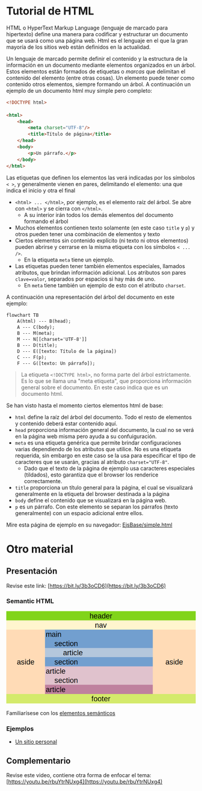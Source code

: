 # Tutorial de HTML

HTML o HyperText Markup Language (lenguaje de marcado para hipertexto) define una manera para codificar y estructurar un documento que se usará como una página web. Html es el lenguaje en el que la gran mayoría de los sitios web están definidos en la actualidad.

Un lenguaje de marcado permite definir el contenido y la estructura de la información en un documento mediante elementos organizados en un árbol. Estos elementos están formados de etiquetas o *marcas* que delimitan el contenido del elemento (entre otras cosas). Un elemento puede tener como contenido otros elementos, siempre formando un árbol. A continuación un ejemplo de un documento html muy simple pero completo:

```html
<!DOCTYPE html>

<html>
    <head>
        <meta charset="UTF-8"/>
        <title>Título de página</title>
    </head>
    <body>
        <p>Un párrafo.</p>
    </body>
</html>
```

Las etiquetas que definen los elementos las verá indicadas por los símbolos `< >`, y generalmente vienen en pares, delimitando el elemento: una que indica el inicio y otra el final
-   `<html> ... </html>`, por ejemplo, es el elemento raíz del árbol. Se abre con `<html>` y se cierra con `</html>`.
    - A su interior irán todos los demás elementos del documento formando el árbol
- Muchos elementos contienen texto solamente (en este caso `title` y `p`) y otros pueden tener una combinación de elementos y texto
- Ciertos elementos sin contenido explícito (ni texto ni otros elementos) pueden abrirse y cerrarse en la misma etiqueta con los símbolos `< ... />`.
    - En la etiqueta `meta` tiene un ejemplo.
- Las etiquetas pueden tener también elementos especiales, llamados atributos, que brindan información adicional. Los atributos son pares `clave=valor`, separados por espacios si hay más de uno.
    - En `meta` tiene también un ejemplo de esto con el atributo `charset`.

A continuación una representación del árbol del documento en este ejemplo:

```mermaid
flowchart TB
    A(html) --- B(head);
    A --- C(body);
    B --- M(meta);
    M --- N[[charset='UTF-8']]
    B --- D(title);
    D --- E([texto: Título de la página])
    C --- F(p);
    F --- G([texto: Un párrafo]);
```
> La etiqueta `<!DOCTYPE html>`, no forma parte del árbol estríctamente. Es lo que se llama una "meta etiqueta", que proporciona información general sobre el documento. En este caso indica que es un documento html.

Se han visto hasta el momento ciertos elementos html de base:

- `html` define la raíz del árbol del documento. Todo el resto de elementos y contenido deberá estar contenido aquí.
- `head` proporciona información general del documento, la cual no se verá en la página web misma pero ayuda a su confuiguración.
- `meta` es una etiqueta genérica que permite brindar configuraciones varias dependiendo de los atributos que utilice. No es una etiqueta requerida, sin embargo en este caso se la usa para especificar el tipo de caracteres que se usarán, gracias al atributo `charset="UTF-8"`.
    - Dado que el texto de la página de ejemplo usa caracteres especiales (tildados), esto garantiza que el browser los renderice correctamente.
- `title` proporciona un título general para la página, el cual se visualizará generalmente en la etiqueta del browser destinada a la página
- `body` define el contenido que se visualizará en la página web.
- `p` es un párrafo. Con este elemento se separan los párrafos (texto generalmente) con un espacio adicional entre ellos.

Mire esta página de ejemplo en su navegador: [EjsBase/simple.html](https://htmlpreview.github.io/?https://github.com/dordonez-ute-apweb/html/blob/main/EjsBase/simple.html)

# Otro material

## Presentación

Revise este link: [https://bit.ly/3b3oCD6](https://bit.ly/3b3oCD6)

### Semantic HTML

![SemanticHtml.png](assets/SemanticHtml.png)

Familiarísese con los [elementos semánticos](https://www.w3schools.com/html/html5_semantic_elements.asp)

### Ejemplos

- [Un sitio personal](http://daoc.ml/ejs/EjSite)

## Complementario

Revise este video, contiene otra forma de enfocar el tema: [https://youtu.be/rbuYtrNUxg4](https://youtu.be/rbuYtrNUxg4)
